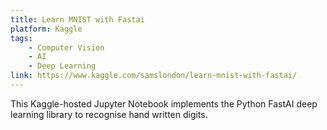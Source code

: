 ```yaml
---
title: Learn MNIST with Fastai
platform: Kaggle
tags:
    - Computer Vision
    - AI
    - Deep Learning
link: https://www.kaggle.com/samslondon/learn-mnist-with-fastai/
---
```


This Kaggle-hosted Jupyter Notebook
implements the Python FastAI deep learning
library to recognise hand written digits.
